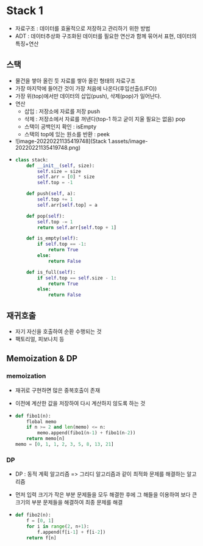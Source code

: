 # Stack 1

* 자료구조 : 데이터를 효율적으로 저장하고 관리하기 위한 방법
* ADT : 데이터추상화  구조화된 데이터를 필요한 연산과 함께 묶어서 표현, 데이터의 특징+연산

## 스택

* 물건을 쌓아 올린 듯 자료를 쌓아 올린 형태의 자료구조
* 가장 마지막에 들어간 것이 가장 처음에 나온다(후입선출(LIFO))
* 가장 위(top)에서만 데이터의 삽입(push), 삭제(pop)가 일어난다.
* 연산
  * 삽입 : 저장소에 자료를 저장 push
  * 삭제 : 저장소에서 자료를 꺼낸다(top-1 하고 굳이 지울 필요는 없음) pop
  * 스택이 공백인지 확인 : isEmpty
  * 스택의 top에 있는 원소를 반환 : peek
* ![image-20220221135419748](Stack 1.assets/image-20220221135419748.png)

- ```python
  class stack:
      def __init__(self, size):
          self.size = size
          self.arr = [0] * size
          self.top = -1
  
      def push(self, a):
          self.top += 1
          self.arr[self.top] = a
  
      def pop(self):
          self.top -= 1
          return self.arr[self.top + 1]
  
      def is_empty(self):
          if self.top == -1:
              return True
          else:
              return False
  
      def is_full(self):
          if self.top == self.size - 1:
              return True
          else:
              return False
  ```

## 재귀호출

* 자기 자신을 호출하여 순환 수행되는 것
* 팩토리얼, 피보나치 등

## Memoization & DP

### memoization

* 재귀로 구현하면 많은 중복호출이 존재

* 이전에 계산한 값을 저장하여 다시 계산하지 않도록 하는 것

* ```python
  def fibo1(n):
      flobal memo
      if n >= 2 and len(memo) <= n:
          memo.append(fibo1(n-1) + fibo1(n-2))
      return memo[n]
  memo = [0, 1, 1, 2, 3, 5, 8, 13, 21]
  ```

### DP

* DP : 동적 계획 알고리즘 => 그리디 알고리즘과 같이 최적화 문제를 해결하는 알고리즘

* 먼저 입력 크기가 작은 부분 문제들을 모두 해결한 후에 그 해들을 이용하여 보다 큰 크기의 부분 문제들을 해결하여 최종 문제를 해결

* ```python
  def fibo2(n):
      f = [0, 1]
      for i in range(2, n+1):
          f.append(f[i-1] + f[i-2])
      return f[n]
  ```

